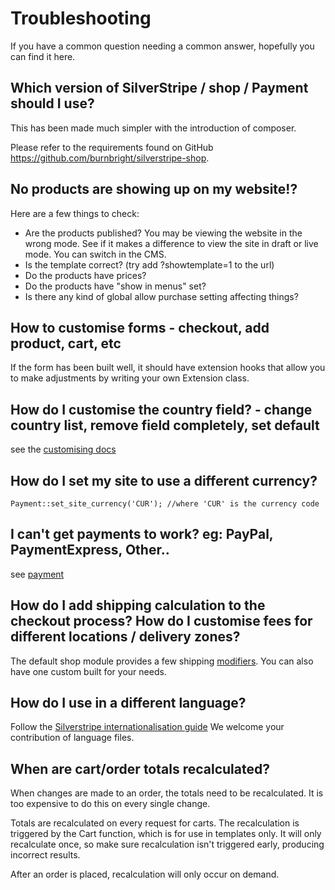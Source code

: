 # Troubleshooting

If you have a common question needing a common answer, hopefully you can find it here.

## Which version of SilverStripe / shop / Payment should I use?

This has been made much simpler with the introduction of composer.

Please refer to the requirements found on GitHub https://github.com/burnbright/silverstripe-shop.

## No products are showing up on my website!?

Here are a few things to check:

 * Are the products published? You may be viewing the website in the wrong mode. See if it makes a difference to view the site in draft or live mode. You can switch in the CMS.
 * Is the template correct? (try add ?showtemplate=1 to the url)
 * Do the products have prices?
 * Do the products have "show in menus" set?
 * Is there any kind of global allow purchase setting affecting things?

## How to customise forms - checkout, add product, cart, etc

If the form has been built well, it should have extension hooks that allow you to make adjustments by writing your own Extension class.

## How do I customise the country field? - change country list, remove field completely, set default

see the [customising docs](Customising#CountryFeild)

## How do I set my site to use a different currency?

	Payment::set_site_currency('CUR'); //where 'CUR' is the currency code

## I can't get payments to work? eg: PayPal, PaymentExpress, Other..

see [payment](Payment)

## How do I add shipping calculation to the checkout process? How do I customise fees for different locations / delivery zones?

The default shop module provides a few shipping [modifiers](OrderModifiers). You can also have one custom built for your needs.

## How do I use in a different language?

Follow the [Silverstripe internationalisation guide](http://doc.silverstripe.org/framework/en/topics/i18n)
We welcome your contribution of language files.

## When are cart/order totals recalculated?

When changes are made to an order, the totals need to be recalculated. It is too expensive to do this on every single change.

Totals are recalculated on every request for carts. The recalculation is triggered by the Cart function,
which is for use in templates only. It will only recalculate once, so make sure recalculation isn't triggered early, producing incorrect results.

After an order is placed, recalculation will only occur on demand.

